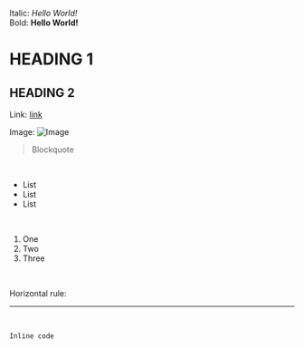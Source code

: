 Italic:         *Hello World!*  <br />
Bold:           **Hello World!**  <br />
# HEADING 1  <br />
## HEADING 2  <br />
Link:           [link](http://github.com)


Image:          ![Image](https://github.githubassets.com/images/modules/logos_page/GitHub-Mark.png)

> Blockquote  
<br />


* List 
* List 
* List 
<br />

1. One
2. Two
3. Three 
<br />

Horizontal rule:

***
<br />

`Inline code`
